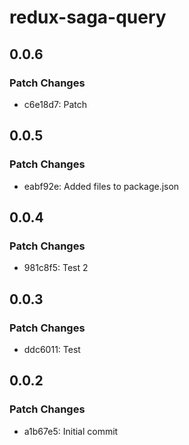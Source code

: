 # redux-saga-query

## 0.0.6

### Patch Changes

- c6e18d7: Patch

## 0.0.5

### Patch Changes

- eabf92e: Added files to package.json

## 0.0.4

### Patch Changes

- 981c8f5: Test 2

## 0.0.3

### Patch Changes

- ddc6011: Test

## 0.0.2

### Patch Changes

- a1b67e5: Initial commit
